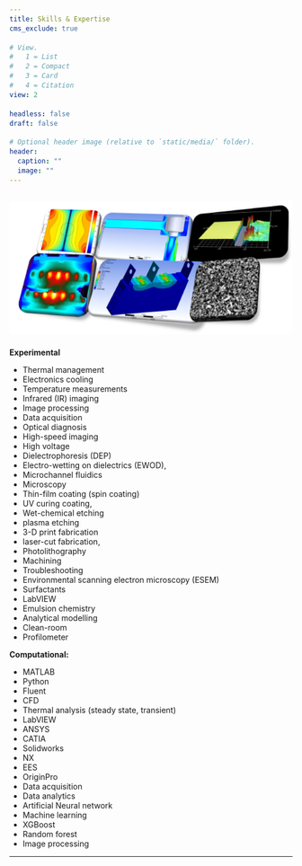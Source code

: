 ```yaml
---
title: Skills & Expertise
cms_exclude: true

# View.
#   1 = List
#   2 = Compact
#   3 = Card
#   4 = Citation
view: 2

headless: false
draft: false

# Optional header image (relative to `static/media/` folder).
header:
  caption: ""
  image: ""
---
```

![screen reader text](skills.jpg)
---
**Experimental**
* Thermal management
* Electronics cooling
* Temperature measurements
* Infrared (IR) imaging
* Image processing
* Data acquisition
* Optical diagnosis 
* High-speed imaging
* High voltage 
* Dielectrophoresis (DEP)
* Electro-wetting on dielectrics (EWOD), 
* Microchannel fluidics
* Microscopy
* Thin-film coating (spin coating)
* UV curing coating, 
* Wet-chemical etching
* plasma etching
* 3-D print fabrication
* laser-cut fabrication, 
* Photolithography 
* Machining
* Troubleshooting
* Environmental scanning electron microscopy (ESEM)
* Surfactants
* LabVIEW
* Emulsion chemistry
* Analytical modelling
* Clean-room
* Profilometer

**Computational:**
* MATLAB
* Python
* Fluent
* CFD
* Thermal analysis (steady state, transient)  
* LabVIEW
* ANSYS
* CATIA
* Solidworks
* NX
* EES
* OriginPro
* Data acquisition
* Data analytics
* Artificial Neural network
* Machine learning
* XGBoost
* Random forest
* Image processing 
---
